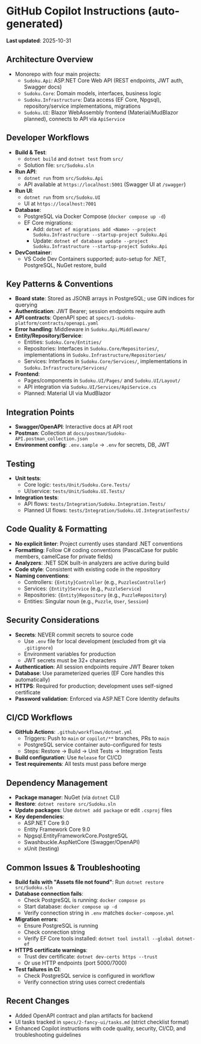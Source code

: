 
# GitHub Copilot Instructions (auto-generated)

**Last updated**: 2025-10-31

## Architecture Overview

- Monorepo with four main projects:
	- `Sudoku.Api`: ASP.NET Core Web API (REST endpoints, JWT auth, Swagger docs)
	- `Sudoku.Core`: Domain models, interfaces, business logic
	- `Sudoku.Infrastructure`: Data access (EF Core, Npgsql), repository/service implementations, migrations
	- `Sudoku.UI`: Blazor WebAssembly frontend (Material/MudBlazor planned), connects to API via `ApiService`

## Developer Workflows

- **Build & Test**:
	- `dotnet build` and `dotnet test` from `src/`
	- Solution file: `src/Sudoku.sln`
- **Run API**:
	- `dotnet run` from `src/Sudoku.Api`
	- API available at `https://localhost:5001` (Swagger UI at `/swagger`)
- **Run UI**:
	- `dotnet run` from `src/Sudoku.UI`
	- UI at `https://localhost:7001`
- **Database**:
	- PostgreSQL via Docker Compose (`docker compose up -d`)
	- EF Core migrations:
		- Add: `dotnet ef migrations add <Name> --project Sudoku.Infrastructure --startup-project Sudoku.Api`
		- Update: `dotnet ef database update --project Sudoku.Infrastructure --startup-project Sudoku.Api`
- **DevContainer**:
	- VS Code Dev Containers supported; auto-setup for .NET, PostgreSQL, NuGet restore, build

## Key Patterns & Conventions

- **Board state**: Stored as JSONB arrays in PostgreSQL; use GIN indices for querying
- **Authentication**: JWT Bearer; session endpoints require auth
- **API contracts**: OpenAPI spec at `specs/1-sudoku-platform/contracts/openapi.yaml`
- **Error handling**: Middleware in `Sudoku.Api/Middleware/`
- **Entity/Repository/Service**:
	- Entities: `Sudoku.Core/Entities/`
	- Repositories: Interfaces in `Sudoku.Core/Repositories/`, implementations in `Sudoku.Infrastructure/Repositories/`
	- Services: Interfaces in `Sudoku.Core/Services/`, implementations in `Sudoku.Infrastructure/Services/`
- **Frontend**:
	- Pages/components in `Sudoku.UI/Pages/` and `Sudoku.UI/Layout/`
	- API integration via `Sudoku.UI/Services/ApiService.cs`
	- Planned: Material UI via MudBlazor

## Integration Points

- **Swagger/OpenAPI**: Interactive docs at API root
- **Postman**: Collection at `docs/postman/Sudoku-API.postman_collection.json`
- **Environment config**: `.env.sample` → `.env` for secrets, DB, JWT

## Testing

- **Unit tests**:
	- Core logic: `tests/Unit/Sudoku.Core.Tests/`
	- UI/service: `tests/Unit/Sudoku.UI.Tests/`
- **Integration tests**:
	- API flows: `tests/Integration/Sudoku.Integration.Tests/`
	- Planned UI flows: `tests/Integration/Sudoku.UI.IntegrationTests/`

## Code Quality & Formatting

- **No explicit linter**: Project currently uses standard .NET conventions
- **Formatting**: Follow C# coding conventions (PascalCase for public members, camelCase for private fields)
- **Analyzers**: .NET SDK built-in analyzers are active during build
- **Code style**: Consistent with existing code in the repository
- **Naming conventions**:
	- Controllers: `{Entity}Controller` (e.g., `PuzzlesController`)
	- Services: `{Entity}Service` (e.g., `PuzzleService`)
	- Repositories: `{Entity}Repository` (e.g., `PuzzleRepository`)
	- Entities: Singular noun (e.g., `Puzzle`, `User`, `Session`)

## Security Considerations

- **Secrets**: NEVER commit secrets to source code
	- Use `.env` file for local development (excluded from git via `.gitignore`)
	- Environment variables for production
	- JWT secrets must be 32+ characters
- **Authentication**: All session endpoints require JWT Bearer token
- **Database**: Use parameterized queries (EF Core handles this automatically)
- **HTTPS**: Required for production; development uses self-signed certificate
- **Password validation**: Enforced via ASP.NET Core Identity defaults

## CI/CD Workflows

- **GitHub Actions**: `.github/workflows/dotnet.yml`
	- Triggers: Push to `main` or `copilot/**` branches, PRs to `main`
	- PostgreSQL service container auto-configured for tests
	- Steps: Restore → Build → Unit Tests → Integration Tests
- **Build configuration**: Use `Release` for CI/CD
- **Test requirements**: All tests must pass before merge

## Dependency Management

- **Package manager**: NuGet (via `dotnet` CLI)
- **Restore**: `dotnet restore src/Sudoku.sln`
- **Update packages**: Use `dotnet add package` or edit `.csproj` files
- **Key dependencies**:
	- ASP.NET Core 9.0
	- Entity Framework Core 9.0
	- Npgsql.EntityFrameworkCore.PostgreSQL
	- Swashbuckle.AspNetCore (Swagger/OpenAPI)
	- xUnit (testing)

## Common Issues & Troubleshooting

- **Build fails with "Assets file not found"**: Run `dotnet restore src/Sudoku.sln`
- **Database connection fails**: 
	- Check PostgreSQL is running: `docker compose ps`
	- Start database: `docker compose up -d`
	- Verify connection string in `.env` matches `docker-compose.yml`
- **Migration errors**: 
	- Ensure PostgreSQL is running
	- Check connection string
	- Verify EF Core tools installed: `dotnet tool install --global dotnet-ef`
- **HTTPS certificate warnings**: 
	- Trust dev certificate: `dotnet dev-certs https --trust`
	- Or use HTTP endpoints (port 5000/7000)
- **Test failures in CI**: 
	- Check PostgreSQL service is configured in workflow
	- Verify connection string uses correct credentials

## Recent Changes

- Added OpenAPI contract and plan artifacts for backend
- UI tasks tracked in `specs/2-fancy-ui/tasks.md` (strict checklist format)
- Enhanced Copilot instructions with code quality, security, CI/CD, and troubleshooting guidelines
